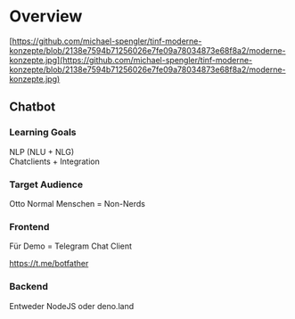 # Overview

[https://github.com/michael-spengler/tinf-moderne-konzepte/blob/2138e7594b71256026e7fe09a78034873e68f8a2/moderne-konzepte.jpg](https://github.com/michael-spengler/tinf-moderne-konzepte/blob/2138e7594b71256026e7fe09a78034873e68f8a2/moderne-konzepte.jpg)

## Chatbot

### Learning Goals
NLP (NLU + NLG)   
Chatclients + Integration  

### Target Audience
Otto Normal Menschen = Non-Nerds  

### Frontend
Für Demo = Telegram Chat Client  

https://t.me/botfather

### Backend
Entweder NodeJS oder deno.land  


